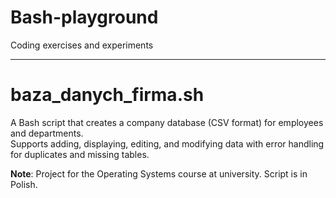 # Bash-playground
Coding exercises and experiments

---

# baza_danych_firma.sh 

A Bash script that creates a company database (CSV format) for employees and departments.  
Supports adding, displaying, editing, and modifying data with error handling for duplicates and missing tables.  

**Note**: Project for the Operating Systems course at university. Script is in Polish.
